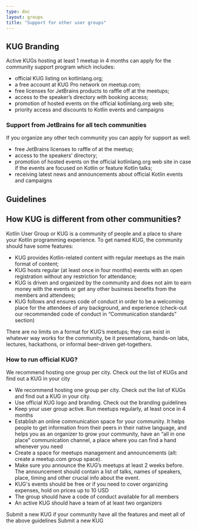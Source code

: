 ```yaml
---
type: doc
layout: groups
title: "Support for other user groups"
---
```


## KUG Branding

Active KUGs hosting at least 1 meetup in 4 months can apply for the community support program which includes:

* official KUG listing on kotlinlang.org;
* a free account at KUG Pro network on meetup.com;
* free licenses for JetBrains products to raffle off at the meetups;
* access to the speaker’s directory with booking access;
* promotion of hosted events on the official kotlinlang.org web site;
* priority access and discounts to Kotlin events and campaigns

### Support from JetBrains for all tech communities

If you organize any other tech community you can apply for support as well.

* free JetBrains licenses to raffle of at the meetup;
* access to the speakers’ directory;
* promotion of hosted events on the official kotlinlang.org web site in case if the events are focused on Kotlin or feature Kotlin talks;
* receiving latest news and announcements about official Kotlin events and campaigns

## Guidelines

## How KUG is different from other communities?

Kotlin User Group or KUG is a community of people and a place to share your Kotlin programming experience. To get named KUG, the community should have some features:

* KUG provides Kotlin-related content with regular meetups as the main format of content;
* KUG hosts regular (at least once in four months) events with an open registration without any restriction for attendance;
* KUG is driven and organized by the community and does not aim to earn money with the events or get any other business benefits from the members and attendees;
* KUG follows and ensures code of conduct in order to be a welcoming place for the attendees of any background, and experience (check-out our recommended code of conduct in “Communication standards” section)

There are no limits on a format for KUG’s meetups; they can exist in whatever way works for the community, be it presentations, hands-on labs, lectures, hackathons, or informal beer-driven get-togethers.

### How to run official KUG?

We recommend hosting one group per city. Check out the list of KUGs and find out a KUG in your city

* We recommend hosting one group per city. Check out the list of KUGs and find out a KUG in your city.
* Use official KUG logo and branding. Check out the branding guidelines
* Keep your user group active. Run meetups regularly, at least once in 4 months
* Establish an online communication space for your community. It helps people to get information from their peers in their native language, and helps you as an organizer to grow your community, have an “all in one place” communication channel, a place where you can find a hand whenever you need
* Create a space for meetups management and announcements (alt: create a meetup.com group space).
* Make sure you announce the KUG’s meetups at least 2 weeks before. The announcement should contain a list of talks, names of speakers, place, timing and other crucial info about the event.
* KUG's events should be free or if you need to cover organizing expenses, hold on prices up to 10 USD
* The group should have a code of conduct available for all members
* An active KUG should have a team of at least two organizers

Submit a new KUG if your community have all the features and meet all of the above guidelines Submit a new KUG